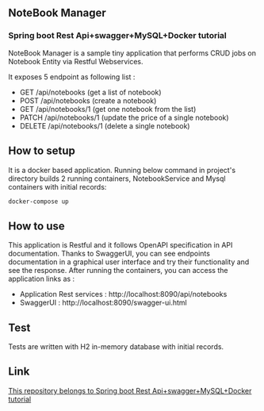 
## NoteBook Manager
### Spring boot Rest Api+swagger+MySQL+Docker tutorial

NoteBook Manager is a sample tiny application that performs CRUD jobs on Notebook Entity via Restful Webservices.

It exposes 5 endpoint as following list :

- GET /api/notebooks (get a list of notebook)
- POST /api/notebooks (create a notebook)
- GET /api/notebooks/1 (get one notebook from the list)
- PATCH /api/notebooks/1 (update the price of a single notebook)
- DELETE /api/notebooks/1 (delete a single notebook)

## How to setup
It is a docker based application. Running below command in project's directory builds 2 running containers, NotebookService and Mysql containers with initial records:

```bash
docker-compose up
```


## How to use
This application is Restful and it follows OpenAPI specification in API documentation. Thanks to SwaggerUI, you can see endpoints documentation in a graphical user interface and try their functionality and see the response. After running the containers, you can access the application links as :

- Application Rest services : http://localhost:8090/api/notebooks
- SwaggerUI : http://localhost:8090/swagger-ui.html



## Test

Tests are written with H2 in-memory database with initial records.


## Link

[This repository belongs to Spring boot Rest Api+swagger+MySQL+Docker tutorial](https://mshaeri.com/blog/restful-spring-boot-application-swagger-mysql-docker-a-real-world-example/)
